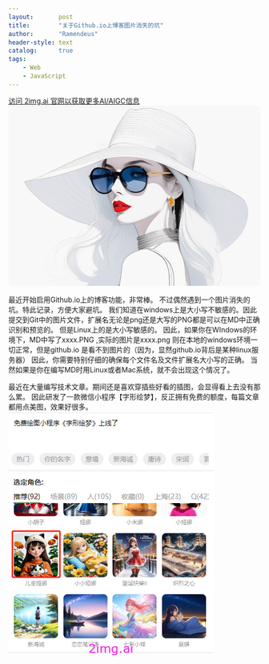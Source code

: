 ```yaml
---
layout:       post
title:        "关于Github.io上博客图片消失的坑"
author:       "Ramendeus"
header-style: text
catalog:      true
tags:
    - Web
    - JavaScript
---
```


[访问 2img.ai 官网以获取更多AI/AIGC信息](https://2img.ai)
![](/img/aa.png)

最近开始启用Github.io上的博客功能，非常棒。
不过偶然遇到一个图片消失的坑。特此记录，方便大家避坑。
我们知道在windows上是大小写不敏感的。因此提交到Git中的图片文件，扩展名无论是png还是大写的PNG都是可以在MD中正确识别和预览的。
但是Linux上的是大小写敏感的。
因此，如果你在WIndows的环境下，MD中写了xxxx.PNG ,实际的图片是xxxx.png  则在本地的windows环境一切正常，但是github.io 是看不到图片的（因为，显然github.io背后是某种linux服务器）
因此，你需要特别仔细的确保每个文件名及文件扩展名大小写的正确。
当然如果是你在编写MD时用Linux或者Mac系统，就不会出现这个情况了。


最近在大量编写技术文章。期间还是喜欢穿插些好看的插图，会显得看上去没有那么累。
因此研发了一款微信小程序【字形绘梦】，反正拥有免费的额度，每篇文章都用点美图，效果好很多。
![](/img/20241231-2.png)